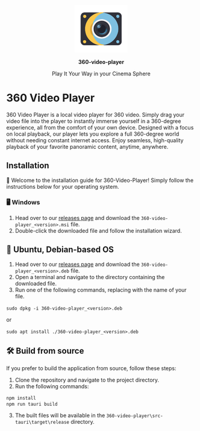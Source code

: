 <div align="center">
	<br>
	  <p><a href="https://github.com/thehancode/360-video-player/"><img src="public/logo.svg" width="140" alt="360-video-player" /></a></p>
  <p><b>360-video-player</b></p>
 Play It Your Way in your Cinema Sphere 
</div>

# 360 Video Player 
360 Video Player is a local video player for 360 video. Simply drag your video file into the player to instantly immerse yourself in a 360-degree experience, all from the comfort of your own device. Designed with a focus on local playback, our player lets you explore a full 360-degree world without needing constant internet access. Enjoy seamless, high-quality playback of your favorite panoramic content, anytime, anywhere.


## Installation
👋 Welcome to the installation guide for 360-Video-Player! Simply follow the instructions below for your operating system.

### 🖥️ Windows 

1. Head over to our [releases page](https://github.com/thehancode/360-video-player/releases) and download the `360-video-player_<version>.msi` file.
2. Double-click the downloaded file and follow the installation wizard.

## 🐧 Ubuntu, Debian-based OS 
1. Head over to our [releases page](https://github.com/thehancode/360-video-player/releases) and download the `360-video-player_<version>.deb` file.
2. Open a terminal and navigate to the directory containing the downloaded file.
3. Run one of the following commands, replacing <version> with the name of your file. 

`
sudo dpkg -i 360-video-player_<version>.deb
`

or

`
sudo apt install ./360-video-player_<version>.deb
`

## 🛠️ Build from source
If you prefer to build the application from source, follow these steps:
1. Clone the repository and navigate to the project directory.
2. Run the following commands: 

```
npm install
npm run tauri build
```
3. The built files will be available in the `360-video-player\src-tauri\target\release` directory. 